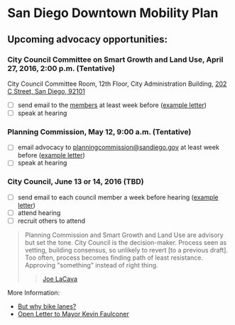 # San Diego Downtown Mobility Plan

## Upcoming advocacy opportunities:

### City Council Committee on Smart Growth and Land Use, April 27, 2016, 2:00 p.m. (Tentative)
City Council Committee Room, 12th Floor, City Administration Building, [202 C Street, San Diego, 92101](https://goo.gl/maps/2cBL1YM1eez)
* [ ] send email to the [members](https://www.sandiego.gov/city-clerk/officialdocs/legisdocs/cccmeetings#smart) at least week before ([example letter](https://github.com/simpixelated/san-diego-biking/blob/master/letters/mayor-faulconer.md))
* [ ] speak at hearing

### Planning Commission, May 12, 9:00 a.m. (Tentative)
* [ ] email advocacy to planningcommission@sandiego.gov at least week before ([example letter](https://github.com/simpixelated/san-diego-biking/blob/master/letters/mayor-faulconer.md))
* [ ] speak at hearing

### City Council, June 13 or 14, 2016 (TBD)
* [ ] send email to each council member a week before hearing ([example letter](https://github.com/simpixelated/san-diego-biking/blob/master/letters/mayor-faulconer.md))
* [ ] attend hearing
* [ ] recruit others to attend

>Planning Commission and Smart Growth and Land Use are advisory but set the tone. City Council is the decision-maker. Process seen as vetting, building consensus, so unlikely to revert [to a previous draft]. Too often, process becomes finding path of least resistance. Approving "something" instead of right thing.
> >[Joe LaCava](https://twitter.com/joe_lacava)

More Information:
* [But why bike lanes?](https://github.com/simpixelated/san-diego-downtown-mobility-plan/blob/master/references.md)
* [Open Letter to Mayor Kevin Faulconer](https://github.com/simpixelated/san-diego-biking/blob/master/letters/mayor-faulconer.md)
